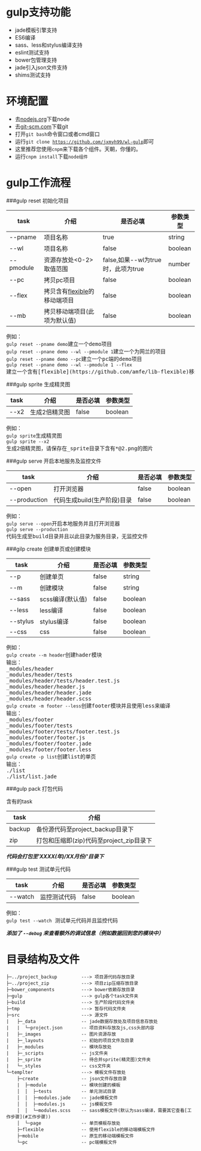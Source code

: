 # gulp支持功能

+ jade模板引擎支持
+ ES6编译
+ sass、less和stylus编译支持
+ eslint测试支持
+ bower包管理支持
+ jade引入json文件支持
+ shims测试支持

# 环境配置

+ 去[nodejs.org](https://nodejs.org/en/)下载node
+ 去[git-scm.com](https://git-scm.com/download/)下载git
+ 打开<code>git bash</code>命令窗口或者cmd窗口
+ 运行<code>git clone https://github.com/jxmyh99/wl-gulp</code>即可
+ 这里推荐您使用<code>cnpm</code>来下载各个组件。天朝，你懂的。
+ 运行<code>cnpm install</code>下载<code>node组件</code>

# gulp工作流程

###gulp reset 初始化项目

| task | 介绍 | 是否必填 | 参数类型 |
|---------|-------|---------|---------
| --pname    | 项目名称 | true | string
| --wl    | 项目名称 | false | boolean
| --pmodule    | 资源存放处<0-2>取值范围 | false,如果--wl为true时，此项为true | number
| --pc    | 拷贝pc项目 | false | boolean
| --flex    | 拷贝含有[flexible](https://github.com/amfe/lib-flexible)的移动端项目 | false | boolean
| --mb    | 拷贝移动端项目(此项为默认值) | false | boolean
<pre>
例如：
<code>gulp reset --pname demo</code>建立一个demo项目
<code>gulp reset --pnane demo --wl --pmodule 1</code>建立一个为网兰的项目
<code>gulp reset --pname demo --pc</code>建立一个pc端的demo项目
<code>gulp reset --pnane demo --wl --pmodule 1 --flex</code>建立一个含有[flexible](https://github.com/amfe/lib-flexible)移动端名为demo的网兰项目
</pre>
###gulp sprite 生成精灵图

| task | 介绍 | 是否必填 | 参数类型 |
|---------|-------|---------|---------
| --x2    | 生成2倍精灵图 | false | boolean
<pre>
例如：
<code>gulp sprite</code>生成精灵图
<code>gulp sprite --x2</code>生成2倍精灵图，请保存在_sprite目录下含有*@2.png的图片
</pre>
###gulp serve 开启本地服务及监控文件

| task | 介绍 | 是否必填 | 参数类型 |
|---------|-------|---------|---------
| --open    | 打开浏览器 | false | boolean
| --production    | 代码生成build(生产阶段)目录 | false | boolean
<pre>
例如：
<code>gulp serve --open</code>开启本地服务并且打开浏览器
<code>gulp serve --production</code>代码生成至build目录并且以此目录为服务目录，无监控文件
</pre>

###gilp create 创建单页或创建模块

| task | 介绍 | 是否必填 | 参数类型 |
|---------|-------|---------|---------
| --p    | 创建单页 | false | string
| --m    | 创建模块 | false | string
| --sass    | scss编译(默认值) | false | boolean
| --less    | less编译 | false | boolean
| --stylus    | stylus编译 | false | boolean
| --css    | css | false | boolean
<pre>
例如：
<code>gulp create --m header</code>创建hader模块
输出：
_modules/header
_modules/header/tests
_modules/header/tests/header.test.js
_modules/header/header.js
_modules/header/header.jade
_modules/header/header.scss
<code>gulp create -m footer --less</code>创建footer模块并且使用less来编译
输出：
_modules/footer
_modules/footer/tests
_modules/footer/tests/footer.test.js
_modules/footer/footer.js
_modules/footer/footer.jade
_modules/footer/footer.less
<code>gulp create -p list</code>创建list的单页
输出：
./list
./list/list.jade
</pre>

###gulp pack 打包代码

含有的task

| task | 介绍 |
|---------|-------
| backup    | 备份源代码至project_backup目录下
| zip    | 打包和压缩即(zip)代码至project_zip目录下

***代码会打包至'XXXX(年)/XX月份/'目录下***

<!-- ###gulp build 打包代码至build目录 -->

###gulp test 测试单元代码

| task | 介绍 | 是否必填 | 参数类型 |
|---------|-------|---------|---------
| --watch    | 监控测试代码 | false | boolean

<pre>
例如：
<code>gulp test --watch</code> 测试单元代码并且监控代码
</pre>
***添加了 `--debug` 来查看额外的调试信息（例如数据回到您的模块中）***

# 目录结构及文件

```
├─../project_backup         ---> 项目源代码存放目录
├─../project_zip            ---> 项目zip压缩存放目录
├─bower_components          ---> bower依赖存放目录
├─gulp                      ---> gulp各个task文件夹
├─build                     ---> 生产阶段代码文件夹
├─tmp                       ---> 暂存代码文件夹
├─src                       ---> 源文件
|   ├─_data                 -- jade数据存放处及项目信息存放处
|   |  └─project.json       -- 项目资料存放及js,css头部内容
|   ├─_images               -- 图片资源存放
|   ├─_layouts              -- 初始的项目文件及目录
|   ├─_modules              -- 模块存放处
|   ├─_scripts              -- js文件夹
|   ├─_sprite               -- 待合并sprite(精灵图)文件夹
|   └─_styles               -- css文件夹
└─templter                  ---> 模板文件存放处
    ├─create                -- json文件存放目录
    |  ├─module             -- 模块创建的模板
    │  │  ├─tests           -- 单元测试目录
    │  │  ├─modules.jade    -- jade模板文件
    │  │  ├─modules.js      -- js模板文件
    │  │  └─modules.scss    -- sass模板文件(默认为sass编译，需要其它查看[工作步骤](#工作步骤))
    │  └─page               -- 单页模板存放处
    ├─flexible              -- 使用flexible的移动端模板文件
    ├─mobile                -- 原生的移动端模板文件
    └─pc                    -- pc端模板文件
```